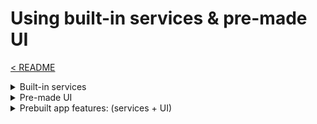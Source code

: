 # Using built-in services & pre-made UI

[< README]

<details>
<summary>Built-in services</summary>
<br>

- FlutterfireFirestoreService
  - .`tapCollection` - adds the docId to the json as 'id'
  - if you add a `String? id` member to your Model, it will hold the docId
- AuthenticationService
- PlatformService

</details>

<details>
<summary>Pre-made UI</summary>
<br>

- auth page
- admin page

</details>

<details>
<summary>Prebuilt app features: (services + UI)</summary>
<br>

- authentication
- profile
- simplified database access
  - snippets make it easy to
    - create a middleware that uses the firestore service to read/watch docs/collections and save to AppState
    - easily create a widget that reacts to AppState

</details>

[< README]: ../../README.md

